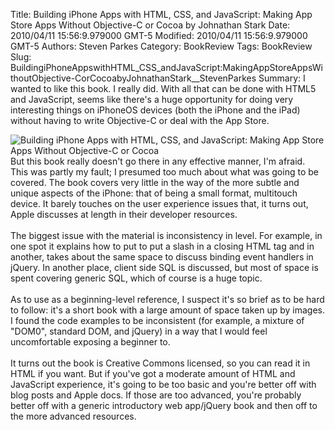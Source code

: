 Title: Building iPhone Apps with HTML, CSS, and JavaScript: Making App Store Apps Without Objective-C or Cocoa by Johnathan Stark
Date: 2010/04/11 15:56:9.979000 GMT-5
Modified: 2010/04/11 15:56:9.979000 GMT-5
Authors: Steven Parkes
Category: BookReview
Tags: BookReview
Slug: BuildingiPhoneAppswithHTML_CSS_andJavaScript:MakingAppStoreAppsWithoutObjective-CorCocoabyJohnathanStark__StevenParkes
Summary: I wanted to like this book. I really did. With all that can be done with HTML5 and JavaScript, seems like there's a huge opportunity for doing very interesting things on iPhoneOS devices (both the iPhone and the iPad) without having to write Objective-C or deal with the App Store.


<p><img class="image-left" src="../images/2010/iPhoneApps.gif/image_preview" alt="Building iPhone Apps with HTML, CSS, and JavaScript: Making App Store Apps Without Objective-C or Cocoa" />But this book really doesn't go there in any effective manner, I'm afraid.
<br />
This was partly my fault; I presumed too much about what was going to be covered. The book covers very little in the way of the more subtle and unique aspects of the iPhone: that of being a small format, multitouch device. It barely touches on the user experience issues that, it turns out, Apple discusses at length in their developer 
resources.<br />
<br />
The biggest issue with the material is inconsistency in level. For example, in one spot it explains how to put to put a slash in a closing HTML tag and in another, takes about the same space to discuss binding event handlers in jQuery. In another place, client side SQL is discussed, but most of space is spent covering generic SQL, which of course is a huge topic.<br />
<br />
As to use as a beginning-level reference, I suspect it's so brief as to be hard to follow: it's a short book with a large amount of space taken up by images. I found the code examples to be inconsistent (for example, a mixture of "DOM0", standard DOM, and jQuery) in a way that I would feel uncomfortable exposing a beginner to.<br />
<br />
It turns out the book is Creative Commons licensed, so you can read it in HTML if you want. But if you've got a moderate amount of HTML and JavaScript experience, it's going to be too basic and you're better off with blog posts and Apple docs. If those are too advanced, you're probably better off with a generic introductory web app/jQuery book and then off to the more advanced resources.</p>

